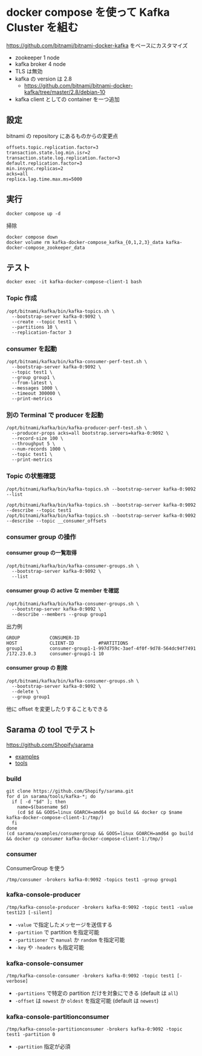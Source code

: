 # docker compose を使って Kafka Cluster を組む

https://github.com/bitnami/bitnami-docker-kafka をベースにカスタマイズ

- zookeeper 1 node
- kafka broker 4 node
- TLS は無効
- kafka の version は 2.8
  - https://github.com/bitnami/bitnami-docker-kafka/tree/master/2.8/debian-10
- kafka client としての container を一つ追加

## 設定

bitnami の repository にあるものからの変更点

```
offsets.topic.replication.factor=3
transaction.state.log.min.isr=2
transaction.state.log.replication.factor=3
default.replication.factor=3
min.insync.replicas=2
acks=all
replica.lag.time.max.ms=5000
```

## 実行

```
docker compose up -d
```

掃除

```
docker compose down
docker volume rm kafka-docker-compose_kafka_{0,1,2,3}_data kafka-docker-compose_zookeeper_data
```

## テスト

```
docker exec -it kafka-docker-compose-client-1 bash
```

### Topic 作成

```
/opt/bitnami/kafka/bin/kafka-topics.sh \
  --bootstrap-server kafka-0:9092 \
  --create --topic test1 \
  --partitions 10 \
  --replication-factor 3
```

### consumer を起動

```
/opt/bitnami/kafka/bin/kafka-consumer-perf-test.sh \
  --bootstrap-server kafka-0:9092 \
  --topic test1 \
  --group group1 \
  --from-latest \
  --messages 1000 \
  --timeout 300000 \
  --print-metrics
```

### 別の Terminal で producer を起動

```
/opt/bitnami/kafka/bin/kafka-producer-perf-test.sh \
  --producer-props acks=all bootstrap.servers=kafka-0:9092 \
  --record-size 100 \
  --throughput 5 \
  --num-records 1000 \
  --topic test1 \
  --print-metrics
```

### Topic の状態確認

```
/opt/bitnami/kafka/bin/kafka-topics.sh --bootstrap-server kafka-0:9092 --list
```

```
/opt/bitnami/kafka/bin/kafka-topics.sh --bootstrap-server kafka-0:9092 --describe --topic test1
/opt/bitnami/kafka/bin/kafka-topics.sh --bootstrap-server kafka-0:9092 --describe --topic __consumer_offsets
```

### consumer group の操作

#### consumer group の一覧取得

```
/opt/bitnami/kafka/bin/kafka-consumer-groups.sh \
  --bootstrap-server kafka-0:9092 \
  --list
```

#### consumer group の active な member を確認

```
/opt/bitnami/kafka/bin/kafka-consumer-groups.sh \
  --bootstrap-server kafka-0:9092 \
  --describe --members --group group1
```

出力例

```
GROUP           CONSUMER-ID                                            HOST            CLIENT-ID         #PARTITIONS
group1          consumer-group1-1-997d759c-3aef-4f0f-9d78-564dc94f7491 /172.23.0.3     consumer-group1-1 10
```

#### consumer group の 削除

```
/opt/bitnami/kafka/bin/kafka-consumer-groups.sh \
  --bootstrap-server kafka-0:9092 \
  --delete \
  --group group1
```

他に offset を変更したりすることもできる

## Sarama の tool でテスト

https://github.com/Shopify/sarama

- [examples](https://github.com/Shopify/sarama/tree/main/examples)
- [tools](https://github.com/Shopify/sarama/tree/main/tools)

### build

```
git clone https://github.com/Shopify/sarama.git
for d in sarama/tools/kafka-*; do
  if [ -d "$d" ]; then
    name=$(basename $d)
    (cd $d && GOOS=linux GOARCH=amd64 go build && docker cp $name kafka-docker-compose-client-1:/tmp/)
  fi
done
(cd sarama/examples/consumergroup && GOOS=linux GOARCH=amd64 go build && docker cp consumer kafka-docker-compose-client-1:/tmp/)
```

### consumer

ConsumerGroup を使う

```
/tmp/consumer -brokers kafka-0:9092 -topics test1 -group group1
```

### kafka-console-producer

```
/tmp/kafka-console-producer -brokers kafka-0:9092 -topic test1 -value test123 [-silent]
```

- `-value` で指定したメッセージを送信する
- `-partition` で partition を指定可能
- `-partitioner` で `manual` か `random` を指定可能
- `-key` や `-headers` も指定可能

### kafka-console-consumer

```
/tmp/kafka-console-consumer -brokers kafka-0:9092 -topic test1 [-verbose]
```

- `-partitions` で特定の partition だけを対象にできる (default は `all`)
- `-offset` は `newest` か `oldest` を指定可能 (default は `newest`)

### kafka-console-partitionconsumer

```
/tmp/kafka-console-partitionconsumer -brokers kafka-0:9092 -topic test1 -partition 0
```

- `-partition` 指定が必須
